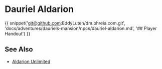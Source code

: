 # Dauriel Aldarion

{{ snippet('git@github.com:EddyLuten/dm.bhreia.com.git', 'docs/adventures/dauriels-mansion/npcs/dauriel-aldarion.md', '## Player Handout') }}

## See Also

* [Aldarion Unlimited](../organizations/aldarion-unlimited.md)
